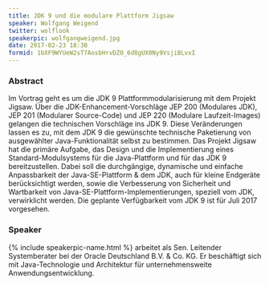 ```yaml
---
title: JDK 9 und die modulare Plattform Jigsaw
speaker: Wolfgang Weigend
twitter: wolflook
speakerpic: wolfgangweigend.jpg
date: 2017-02-23 18:30
formid: 1bXF9WYUeW2sT7AosbHrvDZO_6d8gUX0Ny9VsjiBLvxI
---
```


### Abstract

Im Vortrag geht es um die JDK 9 Plattformmodularisierung mit dem Projekt Jigsaw. Über die JDK-Enhancement-Vorschläge JEP 200 (Modulares JDK), JEP 201 (Modularer Source-Code) und JEP 220 (Modulare Laufzeit-Images) gelangen die technischen Vorschläge ins JDK 9. Diese Veränderungen lassen es zu, mit dem JDK 9 die gewünschte technische Paketierung von ausgewählter Java-Funktionalität selbst zu bestimmen. Das Projekt Jigsaw hat die primäre Aufgabe, das Design und die Implementierung eines Standard-Modulsystems für die Java-Plattform und für das JDK 9 bereitzustellen. Dabei soll die durchgängige, dynamische und einfache Anpassbarkeit der Java-SE-Plattform & dem JDK, auch für kleine Endgeräte berücksichtigt werden, sowie die Verbesserung von Sicherheit und Wartbarkeit von Java-SE-Plattform-Implementierungen, speziell vom JDK, verwirklicht werden. Die geplante Verfügbarkeit vom JDK 9 ist für Juli 2017 vorgesehen.

### Speaker

{% include speakerpic-name.html %} arbeitet als Sen. Leitender Systemberater bei der Oracle Deutschland B.V. & Co. KG. Er beschäftigt sich mit Java-Technologie und Architektur für unternehmensweite Anwendungsentwicklung.

